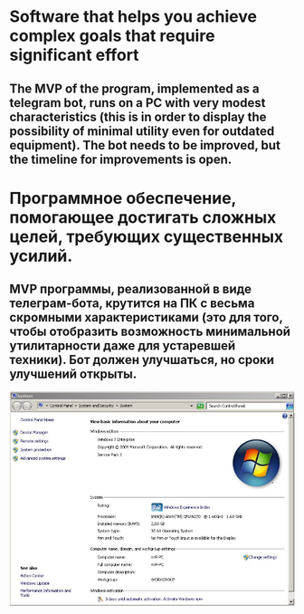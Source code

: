 # Software that helps you achieve complex goals that require significant effort
## The MVP of the program, implemented as a telegram bot, runs on a PC with very modest characteristics (this is in order to display the possibility of minimal utility even for outdated equipment). The bot needs to be improved, but the timeline for improvements is open.

# Программное обеспечение, помогающее достигать сложных целей, требующих существенных усилий.  
## MVP программы, реализованной в виде телеграм-бота, крутится на ПК с весьма скромными характеристиками (это для того, чтобы отобразить возможность минимальной утилитарности даже для устаревшей техники). Бот должен улучшаться, но сроки улучшений открыты.

![Capture](Capture.JPG)
